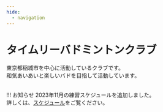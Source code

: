 ```yaml
---
hide:
  - navigation
---
```

# タイムリーバドミントンクラブ
東京都稲城市を中心に活動しているクラブです。  
和気あいあいと楽しいバドを目指して活動しています。  
</br>

!!! お知らせ
    2023年11月の練習スケジュールを追加しました。  
    詳しくは、[スケジュール](./schedule.md)をご覧ください。